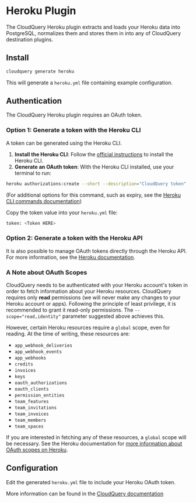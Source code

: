 # Heroku Plugin

The CloudQuery Heroku plugin extracts and loads your Heroku data into PostgreSQL, normalizes them and stores them in into any of CloudQuery destination plugins.

## Install

```bash
cloudquery generate heroku
```

This will generate a `heroku.yml` file containing example configuration.

## Authentication

The CloudQuery Heroku plugin requires an OAuth token. 

### Option 1: Generate a token with the Heroku CLI

A token can be generated using the Heroku CLI.

 1. **Install the Heroku CLI**: Follow the [official instructions](https://devcenter.heroku.com/articles/heroku-cli) to install the Heroku CLI.
 2. **Generate an OAuth token**: With the Heroku CLI installed, use your terminal to run:

```bash
heroku authorizations:create --short --description="CloudQuery token" --scope="read,identity"
```

(For additional options for this command, such as expiry, see the [Heroku CLI commands documentation](https://devcenter.heroku.com/articles/heroku-cli-commands#heroku-authorizations-create))

Copy the token value into your `heroku.yml` file:

```bash
token: <Token HERE>
```

### Option 2: Generate a token with the Heroku API

It is also possible to manage OAuth tokens directly through the Heroku API. For more information, see the [Heroku documentation](https://devcenter.heroku.com/articles/platform-api-reference#oauth-authorization-create). 

### A Note about OAuth Scopes

CloudQuery needs to be authenticated with your Heroku account's token in order to fetch information about your Heroku resources.
CloudQuery requires only **read** permissions (we will never make any changes to your Heroku account or apps).
Following the principle of least privilege, it is recommended to grant it read-only permissions. The `--scope="read,identity"`
parameter suggested above achieves this. 

However, certain Heroku resources require a `global` scope, even for reading. At the time of writing, these resources are:

- `app_webhook_deliveries`
- `app_webhook_events`
- `app_webhooks`
- `credits`
- `invoices`
- `keys`
- `oauth_authorizations`
- `oauth_clients`
- `permission_entities`
- `team_features`
- `team_invitations`
- `team_invoices`
- `team_members`
- `team_spaces`

If you are interested in fetching any of these resources, a `global` scope will be necessary. See the Heroku documentation for [more information about OAuth scopes on Heroku](https://devcenter.heroku.com/articles/oauth#scopes).

## Configuration

Edit the generated `heroku.yml` file to include your Heroku OAuth token.

More information can be found in the [CloudQuery documentation](https://docs.cloudquery.io/docs/intro)
